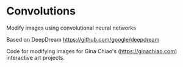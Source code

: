 # Convolutions
Modify images using convolutional neural networks

Based on DeepDream https://github.com/google/deepdream

Code for modifying images for Gina Chiao's (https://ginachiao.com) interactive art projects.
